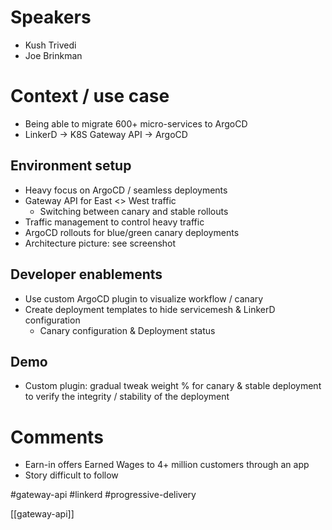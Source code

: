 # Speakers
* Kush Trivedi
* Joe Brinkman
# Context / use case
* Being able to migrate 600+ micro-services to ArgoCD
* LinkerD -> K8S Gateway API -> ArgoCD
## Environment setup
* Heavy focus on ArgoCD / seamless deployments
* Gateway API for East <> West traffic
	* Switching between canary and stable rollouts
* Traffic management to control heavy traffic
* ArgoCD rollouts for blue/green canary deployments
* Architecture picture: see screenshot
## Developer enablements
* Use custom ArgoCD plugin to visualize workflow / canary
* Create deployment templates to hide servicemesh & LinkerD configuration
	* Canary configuration & Deployment status
## Demo
* Custom plugin: gradual tweak weight % for canary & stable deployment to verify the integrity / stability of the deployment
# Comments
* Earn-in offers Earned Wages to 4+ million customers through an app 
* Story difficult to follow

#gateway-api #linkerd #progressive-delivery

[[gateway-api]]